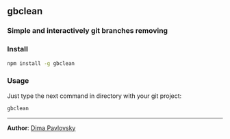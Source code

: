 ## gbclean

### Simple and interactively git branches removing

### Install

```sh
npm install -g gbclean
```

### Usage

Just type the next command in directory with your git project:

```sh
gbclean
```

---

**Author**: [Dima Pavlovsky](https://github.com/dimapaloskin)
